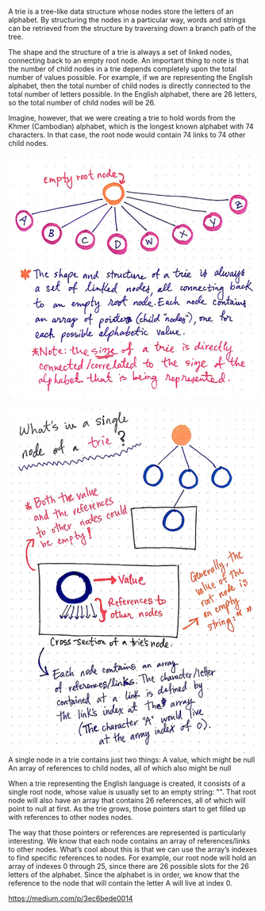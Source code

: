 A trie is a tree-like data structure whose nodes store the letters of an alphabet. By structuring the nodes in a particular way, words and strings can be retrieved from the structure by traversing down a branch path of the tree.

The shape and the structure of a trie is always a set of linked nodes, connecting back to an empty root node. An important thing to note is that the number of child nodes in a trie depends completely upon the total number of values possible. For example, if we are representing the English alphabet, then the total number of child nodes is directly connected to the total number of letters possible. In the English alphabet, there are 26 letters, so the total number of child nodes will be 26.

Imagine, however, that we were creating a trie to hold words from the Khmer (Cambodian) alphabet, which is the longest known alphabet with 74 characters. In that case, the root node would contain 74 links to 74 other child nodes.

![alt text](image.png)

![alt text](image-1.png)
A single node in a trie contains just two things:
A value, which might be null
An array of references to child nodes, all of which also might be null

When a trie representing the English language is created, it consists of a single root node, whose value is usually set to an empty string: "".
That root node will also have an array that contains 26 references, all of which will point to null at first. As the trie grows, those pointers start to get filled up with references to other nodes nodes.

The way that those pointers or references are represented is particularly interesting. We know that each node contains an array of references/links to other nodes. What’s cool about this is that we can use the array’s indexes to find specific references to nodes. For example, our root node will hold an array of indexes 0 through 25, since there are 26 possible slots for the 26 letters of the alphabet. Since the alphabet is in order, we know that the reference to the node that will contain the letter A will live at index 0.

https://medium.com/p/3ec6bede0014
